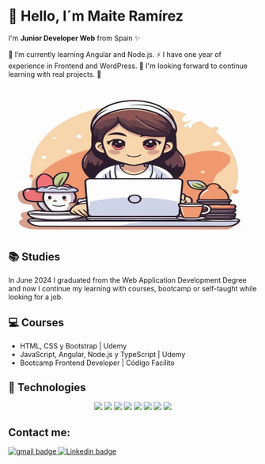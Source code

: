 # 👋 Hello, I´m Maite Ramírez
I'm **Junior Developer Web** from Spain ✨ 

🌱 I’m currently learning Angular and Node.js. 
⚡ I have one year of experience in Frontend and WordPress.
🔭 I'm looking forward to continue learning with real projects. 💫

<p align="center">
<img src="img/imagen.jpg" alt="Presentacion" width ="500" height="300" />
</p>

## 	:books: Studies
In June 2024 I graduated from the Web Application Development Degree and now I continue my learning with courses, bootcamp or self-taught while looking for a job. 

## 	:computer: Courses
- HTML, CSS y Bootstrap | Udemy
- JavaScript, Angular, Node.js y TypeScript | Udemy
- Bootcamp Frontend Developer | Código Facilito

## :rocket: Technologies
<div align="center">
<img src="https://img.shields.io/badge/HTML5-E34F26?style=for-the-badge&logo=html5&logoColor=white">
<img src="https://img.shields.io/badge/CSS3-1572B6?style=for-the-badge&logo=css3&logoColor=white">
<img src="https://img.shields.io/badge/Bootstrap-563D7C?style=for-the-badge&logo=bootstrap&logoColor=white">
<img src="https://img.shields.io/badge/JavaScript-323330?style=for-the-badge&logo=javascript&logoColor=F7DF1E">
<img src="https://img.shields.io/badge/TypeScript-007ACC?style=for-the-badge&logo=typescript&logoColor=white">
<img src="https://img.shields.io/badge/MySQL-005C84?style=for-the-badge&logo=mysql&logoColor=white">
<img src="https://img.shields.io/badge/Angular-DD0031?style=for-the-badge&logo=angular&logoColor=white">
<img src="https://img.shields.io/badge/Node-DD0031?style=for-the-badge&logo=node&logoColor=white">
</div>

## Contact me: 
<a href="mailto:teralodev@gmail.com" target="blank"> 
<img src="https://img.shields.io/badge/Gmail-D14836?style=for-the-badge&logo=gmail&logoColor=white" alt="gmail badge"/> </a>
<a href="https://www.linkedin.com/in/mar%C3%ADa-teresa-ram%C3%ADrez-lozano-422377159/" target="blank"> 
<img src="https://img.shields.io/badge/LinkedIn-0077B5?style=for-the-badge&logo=linkedin&logoColor=white" alt="Linkedin badge"/> </a>
